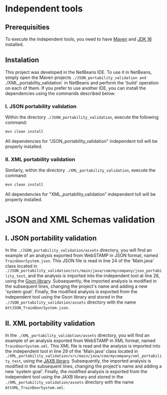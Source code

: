 # **Independent tools**

## Prerequisities

To execute the independent tools, you need to have [Maven](https://maven.apache.org/download.cgi) and [JDK 16](https://www.oracle.com/java/technologies/javase/jdk16-archive-downloads.html) installed.

## Instalation

This project was developed in the NetBeans IDE. To use it in NetBeans, simply open the Maven projects `./JSON_portability_validation and `./XML_portability_validation` in NetBeans and perform the 'build' operation on each of them. If you prefer to use another IDE, you can install the dependencies using the commands described below.

### I. JSON portability validation

Within the directory `./JSON_portability_validation`, execute the following command:

``` bash
mvn clean install
```

All dependencies for "JSON_portability_validation" independent toll will be properly installed.

### II. XML portability validation

Similarly, within the directory `./XML_portability_validation`, execute the command:

```bash
mvn clean install
```

All dependencies for "XML_portability_validation" independent toll will be properly installed.

# JSON and XML Schemas validation

## I. JSON portability validation

In the `./JSON_portability_validation/assets` directory, you will find an example of an analysis exported from WebSTAMP in JSON format, named `TrainDoorSystem.json`. This JSON file is read in line 24 of the 'Main.java' class located in `./JSON_portability_validation/src/main/java/com/mycompany/json_portability_test`, and the analysis is imported into the independent tool at line 26, using the [Gson library](https://github.com/google/gson). Subsequently, the imported analysis is modified in the subsequent lines, changing the project's name and adding a new 'system goal'. Finally, the modified analysis is exported from the independent tool using the Gson library and stored in the `./JSON_portability_validation/assets` directory with the name `AttJSON_TrainDoorSystem.json`.

## II. XML portability validation

In the `./XML_portability_validation/assets` directory, you will find an example of an analysis exported from WebSTAMP in XML format, named `TrainDoorSystem.xml`. This XML file is read and the analysis is imported into the independent tool in line 29 of the 'Main.java' class located in `./XML_portability_validation/src/main/java/com/mycompany/xml_portability_test`, using the [JAXB library](https://javaee.github.io/jaxb-v2/). Subsequently, the imported analysis is modified in the subsequent lines, changing the project's name and adding a new 'system goal'. Finally, the modified analysis is exported from the independent tool using the JAXB library and stored in the `./XML_portability_validation/assets` directory with the name `AttXML_TrainDoorSystem.xml`.
